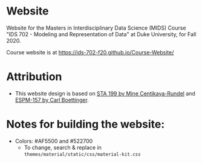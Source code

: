 # Website
Website for the Masters in Interdisciplinary Data Science (MIDS) Course "IDS 702 - Modeling and Representation of Data" at Duke University, for Fall 2020.

Course website is at https://ids-702-f20.github.io/Course-Website/

# Attribution

- This website design is based on [STA 199 by Mine Centikaya-Rundel](https://www2.stat.duke.edu/courses/Spring18/Sta199/) and [ESPM-157 by Carl Boettinger](https://espm-157.carlboettiger.info/).

# Notes for building the website:

- Colors: #AF5500 and #522700
  - To change, search & replace in `themes/material/static/css/material-kit.css`
 

